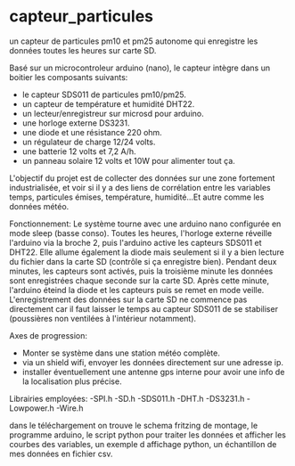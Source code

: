 # capteur_particules
un capteur de particules pm10 et pm25 autonome qui enregistre les données toutes les heures sur carte SD. 

Basé sur un microcontroleur arduino (nano), le capteur intègre dans un boitier les composants suivants:
- le capteur SDS011 de particules pm10/pm25.
- un capteur de température et humidité DHT22.
- un lecteur/enregistreur sur microsd pour arduino.
- une horloge externe DS3231.
- une diode et une résistance 220 ohm.
- un régulateur de charge 12/24 volts.
- une batterie 12 volts et 7,2 A/h.
- un panneau solaire 12 volts et 10W pour alimenter tout ça.

L'objectif du projet est de collecter des données sur une zone fortement industrialisée, et voir si il y a des liens de corrélation entre les variables temps, particules émises, température, humidité...Et autre comme les données météo.

Fonctionnement: Le système tourne avec une arduino nano configurée en mode sleep (basse conso). Toutes les heures, l'horloge externe réveille l'arduino via la broche 2, puis l'arduino active les capteurs SDS011 et DHT22. Elle allume également la diode mais seulement si il y a bien lecture du fichier dans la carte SD (contrôle si ça enregistre bien). Pendant deux minutes, les capteurs sont activés, puis la troisième minute les données sont enregistrées chaque seconde sur la carte SD. Après cette minute, l'arduino éteind la diode et les capteurs puis se remet en mode veille. L'enregistrement des données sur la carte SD ne commence pas directement car il faut laisser le temps au capteur SDS011 de se stabiliser (poussières non ventilées à l'intérieur notamment).

Axes de progression: 
- Monter se système dans une station météo complète.
- via un shield wifi, envoyer les données directement sur une adresse ip.
- installer éventuellement une antenne gps interne pour avoir une info de la localisation plus précise.

Librairies employées:
-SPI.h
-SD.h
-SDS011.h
-DHT.h
-DS3231.h
-Lowpower.h
-Wire.h

dans le téléchargement on trouve le schema fritzing de montage, le programme arduino, le script python pour traiter les données et afficher les courbes des variables, un exemple d affichage python, un échantillon de mes données en fichier csv.

